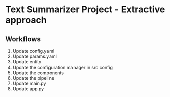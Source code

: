 # Text Summarizer Project - Extractive approach

## Workflows

1. Update config.yaml
2. Update params.yaml
3. Update entity
4. Update the configuration manager in src config
5. Update the components
6. Update the pipeline
7. Update main.py
8. Update app.py
